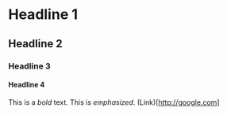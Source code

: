 # Headline 1
## Headline 2
### Headline 3
#### Headline 4

This is a *bold* text. This is _emphasized_. (Link)[http://google.com]
